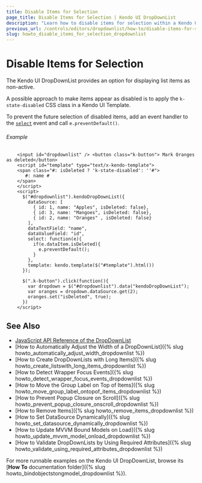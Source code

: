 ```yaml
---
title: Disable Items for Selection
page_title: Disable Items for Selection | Kendo UI DropDownList
description: "Learn how to disable items for selection within a Kendo UI DropDownList."
previous_url: /controls/editors/dropdownlist/how-to/disable-items-for-selection
slug: howto_disable_items_for_selection_dropdownlist
---
```


# Disable Items for Selection

The Kendo UI DropDownList provides an option for displaying list items as non-active.

A possible approach to make items appear as disabled is to apply the `k-state-disabled` CSS class in a Kendo UI Template.

To prevent the future selection of disabled items, add an event handler to the [`select`](/api/javascript/ui/dropdownlist/events/select) event and call `e.preventDefault()`.

###### Example

```dojo
    <input id="dropdownlist" /> <button class="k-button"> Mark Oranges as deleted</button>
    <script id="template" type="text/x-kendo-template">
    <span class="#: isDeleted ? 'k-state-disabled': ''#">
       #: name #
    </span>
    </script>
    <script>
      $("#dropdownlist").kendoDropDownList({
        dataSource: [
          { id: 1, name: "Apples", isDeleted: false},
          { id: 3, name: "Mangoes", isDeleted: false},
          { id: 2, name: "Oranges" , isDeleted: false}
        ],
        dataTextField: "name",
        dataValueField: "id",
        select: function(e){
          if(e.dataItem.isDeleted){
            e.preventDefault();
          }
        },
        template: kendo.template($("#template").html())
      });

      $(".k-button").click(function(){
        var dropdown = $("#dropdownlist").data("kendoDropDownList");
        var oranges = dropdown.dataSource.get(2);
        oranges.set("isDeleted", true);
      })
    </script>
```

## See Also

* [JavaScript API Reference of the DropDownList](/api/javascript/ui/dropdownlist)
* [How to Automatically Adjust the Width of a DropDownList]({% slug howto_automatically_adjust_width_dropdownlist %})
* [How to Create DropDownLists with Long Items]({% slug howto_create_listswith_long_items_dropdownlist %})
* [How to Detect Wrapper Focus Events]({% slug howto_detect_wrapper_focus_events_dropdownlist %})
* [How to Move the Group Label on Top of Items]({% slug howto_move_group_label_ontopof_items_dropdownlist %})
* [How to Prevent Popup Closure on Scroll]({% slug howto_prevent_popup_closure_onscroll_dropdownlist %})
* [How to Remove Items]({% slug howto_remove_items_dropdownlist %})
* [How to Set DataSource Dynamically]({% slug howto_set_datasource_dynamically_dropdownlist %})
* [How to Update MVVM Bound Models on Load]({% slug howto_update_mvvm_model_onload_dropdownlist %})
* [How to Validate DropDownLists by Using Required Attributes]({% slug howto_validate_using_required_attributes_dropdownlist %})

For more runnable examples on the Kendo UI DropDownList, browse its [**How To** documentation folder]({% slug howto_bindobjectstongmodel_dropdownlist %}).
